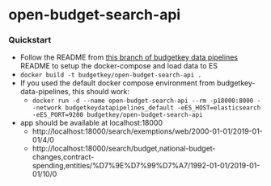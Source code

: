 open-budget-search-api
======================

### Quickstart

* Follow the README from [this branch of budgetkey data pipelines](https://github.com/OriHoch/budgetkey-data-pipelines/tree/load_data_take3) README to setup the docker-compose and load data to ES
* `docker build -t budgetkey/open-budget-search-api .`
* If you used the default docker compose environment from budgetkey-data-pipelines, this should work:
  * `docker run -d --name open-budget-search-api --rm -p18000:8000 --network budgetkeydatapipelines_default -eES_HOST=elasticsearch -eES_PORT=9200 budgetkey/open-budget-search-api`
* app should be available at localhost:18000
  * http://localhost:18000/search/exemptions/web/2000-01-01/2019-01-01/4/0
  * http://localhost:18000/search/budget,national-budget-changes,contract-spending,entities/%D7%9E%D7%99%D7%A7/1992-01-01/2019-01-01/10/0
